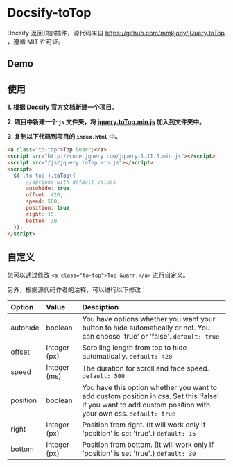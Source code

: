 # Docsify-toTop
Docsify 返回顶部插件，源代码来自 https://github.com/mmkjony/jQuery.toTop ，遵循 MIT 许可证。
## Demo

## 使用
**1. 根据 Docsify [官方文档](https://docsify.js.org/#/)新建一个项目。**

**2. 项目中新建一个 `js` 文件夹，将 [jquery.toTop.min.js](https://github.com/injellyfish/docsify-toTop/blob/main/jquery.toTop.min.js) 加入到文件夹中。**

**3. 复制以下代码到项目的 `index.html` 中。**
```html
<a class="to-top">Top &uarr;</a>
<script src="http://code.jquery.com/jquery-1.11.3.min.js"></script>
<script src="/js/jquery.toTop.min.js"></script>
<script>
  $('.to-top').toTop({
      //options with default values
      autohide: true,
      offset: 420,
      speed: 500,
      position: true,
      right: 15,
      bottom: 30
  });
</script>
```
## 自定义
您可以通过修改 `<a class="to-top">Top &uarr;</a>` 进行自定义。

另外，根据源代码作者的注释，可以进行以下修改：

| Option        | Value           | Desciption  |
| :------------- |:-------------| :-----|
| autohide | boolean | You have options whether you want your button to hide automatically or not. You can choose 'true' or 'false'. `default: true` |
| offset | Integer (px) | Scrolling length from top to hide automatically. `default: 420` |
| speed | Integer (ms) | The duration for scroll and fade speed. `default: 500` |
| position | boolean | You have this option whether you want to add custom position in css. Set this 'false' if you want to add custom position with your own css. `default: true` |
| right | Integer (px) | Position from right. (It will work only if 'position' is set 'true'.) `default: 15` |
| bottom | Integer (px) | Position from bottom. (It will work only if 'position' is set 'true'.) `default: 30` |
